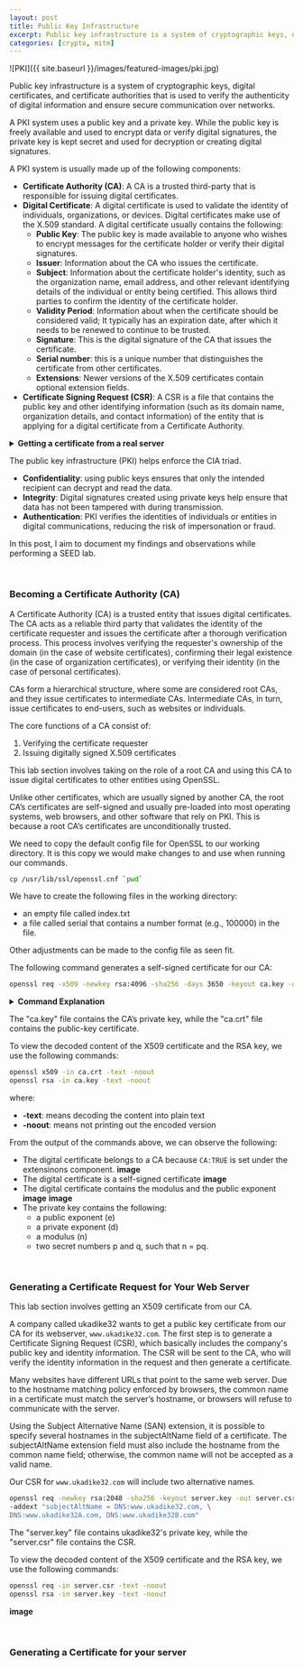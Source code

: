 ```yaml
---
layout: post
title: Public Key Infrastructure
excerpt: Public key infrastructure is a system of cryptographic keys, digital certificates, and certificate authorities that is used to verify the authenticity of digital information and ensure secure communication over networks. A PKI system uses a public key and a private key. While the public key is freely available and used to encrypt data or verify digital signatures, the private key is kept secret and used for decryption or creating digital signatures.
categories: [crypto, mitm]
---
```


![PKI]({{ site.baseurl }}/images/featured-images/pki.jpg)


Public key infrastructure is a system of cryptographic keys, digital certificates, and certificate authorities that is used to verify the authenticity of digital information and ensure secure communication over networks.

A PKI system uses a public key and a private key. While the public key is freely available and used to encrypt data or verify digital signatures, the private key is kept secret and used for decryption or creating digital signatures.

A PKI system is usually made up of the following components:
- **Certificate Authority (CA)**: A CA is a trusted third-party that is responsible for issuing digital certificates.
- **Digital Certificate**: A digital certificate is used to validate the identity of individuals, organizations, or devices. Digital certificates make use of the X.509 standard. A digital certificate usually contains the following:
  - **Public Key**: The public key is made available to anyone who wishes to encrypt messages for the certificate holder or verify their digital signatures.
  - **Issuer**: Information about the CA who issues the certificate.
  - **Subject**: Information about the certificate holder's identity, such as the organization name, email address, and other relevant identifying details of the individual or entity being certified. This allows third parties to confirm the identity of the certificate holder.
  - **Validity Period**: Information about when the certificate should be considered valid; It typically has an expiration date, after which it needs to be renewed to continue to be trusted.
  - **Signature**: This is the digital signature of the CA that issues the certificate.
  - **Serial number**: this is a unique number that distinguishes the certificate from other certificates.
  - **Extensions**: Newer versions of the X.509 certificates contain optional extension fields.
- **Certificate Signing Request (CSR)**: A CSR is a file that contains the public key and other identifying information (such as its domain name, organization details, and contact information) of the entity that is applying for a digital certificate from a Certificate Authority.

<details>
<summary><b>Getting a certificate from a real server</b></summary>
<div markdown="1">

___
First, get the certificate

```bash
openssl s_client -showcerts -connect www.meta.com:443 </dev/null
```

An actual X.509 certificate contains binary data, making it difficult to print or view. Therefore, when stored in files, they are often encoded using base64.

The best way to view an X.509 certificate is to save the base64 PEM content into a `.pem` file and use openssl to convert the content into text.

```bash
openssl x509 -in meta.pem -text -noout
```
___
</div></details>


The public key infrastructure (PKI) helps enforce the CIA triad.
- **Confidentiality**: using public keys ensures that only the intended recipient can decrypt and read the data.
- **Integrity**: Digital signatures created using private keys help ensure that data has not been tampered with during transmission.
- **Authentication**: PKI verifies the identities of individuals or entities in digital communications, reducing the risk of impersonation or fraud.


In this post, I aim to document my findings and observations while performing a SEED lab.


<br>

### Becoming a Certificate Authority (CA)

A Certificate Authority (CA) is a trusted entity that issues digital certificates. The CA acts as a reliable third party that validates the identity of the certificate requester and issues the certificate after a thorough verification process. This process involves verifying the requester's ownership of the domain (in the case of website certificates), confirming their legal existence (in the case of organization certificates), or verifying their identity (in the case of personal certificates).

CAs form a hierarchical structure, where some are considered root CAs, and they issue certificates to intermediate CAs. Intermediate CAs, in turn, issue certificates to end-users, such as websites or individuals.

The core functions of a CA consist of:
1. Verifying the certificate requester
2. Issuing digitally signed X.509 certificates

This lab section involves taking on the role of a root CA and using this CA to issue digital certificates to other entities using OpenSSL.

Unlike other certificates, which are usually signed by another CA, the root CA’s certificates are self-signed and usually pre-loaded into most operating systems, web browsers, and other software that rely on PKI. This is because a root CA’s certificates are unconditionally trusted.

We need to copy the default config file for OpenSSL to our working directory. It is this copy we would make changes to and use when running our commands.

```bash
cp /usr/lib/ssl/openssl.cnf `pwd`
```

We have to create the following files in the working directory:
- an empty file called index.txt
- a file called serial that contains a number format (e.g., 100000) in the file.

Other adjustments can be made to the config file as seen fit.

The following command generates a self-signed certificate for our CA:

```bash
openssl req -x509 -newkey rsa:4096 -sha256 -days 3650 -keyout ca.key -out ca.crt
```

<details>
<summary><b>Command Explanation</b></summary>
<div markdown="1">

___
- **req**: Specifies that we want to use the certificate request (CSR) utility.
- **-x509**: Generates a self-signed certificate instead of a certificate request.
- **-newkey rsa:4096**: Creates a new private key using the RSA algorithm with a 4096-bit key length.
- **-sha256**: Uses the SHA-256 hashing algorithm to sign the certificate.
- **-days 3650**: Specifies the validity period of the certificate in days, in this case, 3650 days (approximately 10 years).
- **-keyout ca.key**: Specifies the file name of the private key to be generated (in this case, "ca.key").
- **-out ca.crt**: Specifies the file name of the self-signed certificate to be generated (in this case, "ca.crt").
___

</div></details>

The "ca.key" file contains the CA’s private key, while the "ca.crt" file contains the public-key certificate.

To view the decoded content of the X509 certificate and the RSA key, we use the following commands:

```bash
openssl x509 -in ca.crt -text -noout
openssl rsa -in ca.key -text -noout
```

where:
- **-text**: means decoding the content into plain text
- **-noout**: means not printing out the encoded version

From the output of the commands above, we can observe the following:
- The digital certificate belongs to a CA because `CA:TRUE` is set under the extensinons component.
  **image**
- The digital certificate is a self-signed certificate
  **image**
- The digital certificate contains the modulus and the public exponent
  **image**
  **image**
- The private key contains the following:
  - a public exponent (e)
  - a private exponent (d)
  - a modulus (n)
  - two secret numbers p and q, such that n = pq. 


<br>

### Generating a Certificate Request for Your Web Server

This lab section involves getting an X509 certificate from our CA.

A company called ukadike32 wants to get a public key certificate from our CA for its webserver, `www.ukadike32.com`. The first step is to generate a Certificate Signing Request (CSR), which basically includes the company's public key and identity information. The CSR will be sent to the CA, who will verify the identity information in the request and then generate a certificate.

Many websites have different URLs that point to the same web server. Due to the hostname matching policy enforced by browsers, the common name in a certificate must match the server’s hostname, or browsers will refuse to communicate with the server.

Using the Subject Alternative Name (SAN) extension, it is possible to specify several hostnames in the subjectAltName field of a certificate. The subjectAltName extension field must also include the hostname from the common name field; otherwise, the common name will not be accepted as a valid name.

Our CSR for `www.ukadike32.com` will include two alternative names.

```bash
openssl req -newkey rsa:2048 -sha256 -keyout server.key -out server.csr \
-addext "subjectAltName = DNS:www.ukadike32.com, \
DNS:www.ukadike32A.com, DNS:www.ukadike32B.com"
```

The "server.key" file contains ukadike32's private key, while the "server.csr" file contains the CSR.

To view the decoded content of the X509 certificate and the RSA key, we use the following commands:

```bash
openssl req -in server.csr -text -noout
openssl rsa -in server.key -text -noout
```

**image**


<br>

### Generating a Certificate for your server
















